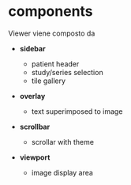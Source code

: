# components

Viewer viene composto da
- **sidebar**
    - patient header
    - study/series selection
    - tile gallery

- **overlay**
    - text superimposed to image

- **scrollbar**
    - scrollar with theme

- **viewport**
    - image display area
